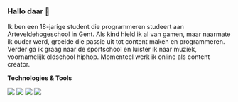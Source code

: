 ### Hallo daar 👋

Ik ben een 18-jarige student die programmeren studeert aan Arteveldehogeschool in Gent. 
Als kind hield ik al van gamen, maar naarmate ik ouder werd, groeide die passie uit tot content maken en programmeren. 
Verder ga ik graag naar de sportschool en luister ik naar muziek, voornamelijk oldschool hiphop. 
Momenteel werk ik online als content creator.

**Technologies & Tools**

<img src="https://img.shields.io/badge/Javascript-F7DF1E?logo=javascript&logoColor=white&style=flat" />
<img src="https://img.shields.io/badge/C#-512BD4?logo=c#&logoColor=white&style=flat" />
<img src="https://img.shields.io/badge/Javascript-F7DF1E?logo=javascript&logoColor=white&style=flat" />
<img src="https://img.shields.io/badge/Javascript-F7DF1E?logo=javascript&logoColor=white&style=flat" />
